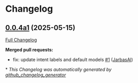 # Changelog

## [0.0.4a1](https://github.com/TigreGotico/ovos-m2v-pipeline/tree/0.0.4a1) (2025-05-15)

[Full Changelog](https://github.com/TigreGotico/ovos-m2v-pipeline/compare/0.0.3...0.0.4a1)

**Merged pull requests:**

- fix: update intent labels and default models [\#1](https://github.com/TigreGotico/ovos-m2v-pipeline/pull/1) ([JarbasAl](https://github.com/JarbasAl))



\* *This Changelog was automatically generated by [github_changelog_generator](https://github.com/github-changelog-generator/github-changelog-generator)*
